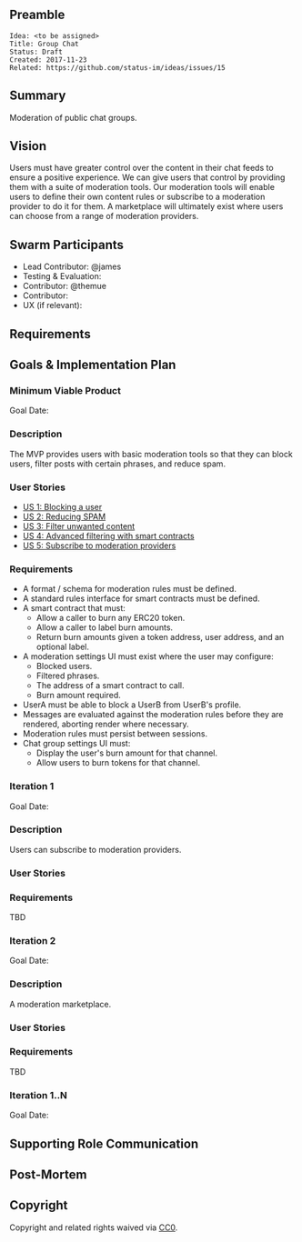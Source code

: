 ## Preamble

    Idea: <to be assigned>
    Title: Group Chat
    Status: Draft
    Created: 2017-11-23
    Related: https://github.com/status-im/ideas/issues/15

## Summary

Moderation of public chat groups.

## Vision

Users must have greater control over the content in their chat feeds to ensure a positive experience. We can give users that control by providing them with a suite of moderation tools. Our moderation tools will enable users to define their own content rules or subscribe to a moderation provider to do it for them. A marketplace will ultimately exist where users can choose from a range of moderation providers.

## Swarm Participants

- Lead Contributor: @james
- Testing & Evaluation:
- Contributor: @themue
- Contributor:
- UX (if relevant):

## Requirements

## Goals & Implementation Plan

### Minimum Viable Product

Goal Date:

### Description

The MVP provides users with basic moderation tools so that they can block users, filter posts with certain phrases, and reduce spam.

### User Stories 

- [US 1: Blocking a user](./user-stories/us-1-blocking-a-user.md)
- [US 2: Reducing SPAM](./user-stories/us-2-reducing-spam.md)
- [US 3: Filter unwanted content](./user-stories/us-3-filter-unwanted-content.md)
- [US 4: Advanced filtering with smart contracts](./user-stories/us-4-advanced-filtering-with-smart-contracts.md)
- [US 5: Subscribe to moderation providers](./user-stories/us-5-subscribe-to-moderation-providers.md)

### Requirements

- A format / schema for moderation rules must be defined.
- A standard rules interface for smart contracts must be defined.
- A smart contract that must:
  - Allow a caller to burn any ERC20 token.
  - Allow a caller to label burn amounts.
  - Return burn amounts given a token address, user address, and an optional label.
- A moderation settings UI must exist where the user may configure:
  - Blocked users.
  - Filtered phrases.
  - The address of a smart contract to call.
  - Burn amount required.
- UserA must be able to block a UserB from UserB's profile.
- Messages are evaluated against the moderation rules before they are rendered, aborting render where necessary.
- Moderation rules must persist between sessions.
- Chat group settings UI must:
  - Display the user's burn amount for that channel.
  - Allow users to burn tokens for that channel.

### Iteration 1

Goal Date:

### Description

Users can subscribe to moderation providers. 

### User Stories 

### Requirements

TBD

### Iteration 2

Goal Date:

### Description

A moderation marketplace.

### User Stories 

### Requirements

TBD

### Iteration 1..N

Goal Date:

## Supporting Role Communication

## Post-Mortem

## Copyright

Copyright and related rights waived via [CC0](https://creativecommons.org/publicdomain/zero/1.0/).
